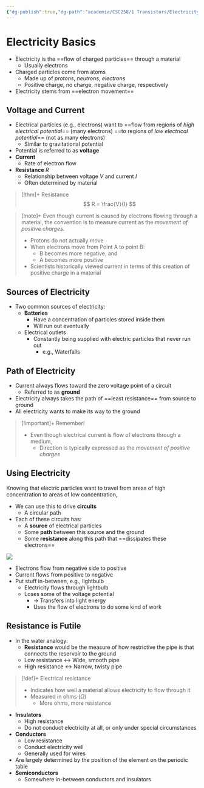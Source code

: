 ```yaml
---
{"dg-publish":true,"dg-path":"academia/CSC258/1 Transistors/Electricity Basics.md","permalink":"/academia/csc-258/1-transistors/electricity-basics/","tags":["cs","lecture","note","university"],"created":"2025-01-08T15:32:12.634-05:00","updated":"2025-02-20T18:10:00.000-05:00"}
---
```



# Electricity Basics

- Electricity is the ==flow of charged particles== through a material
    - Usually electrons
- Charged particles come from atoms
    - Made up of *protons*, *neutrons*, *electrons*
    - Positive charge, no charge, negative charge, respectively
- Electricity stems from ==electron movement==

## Voltage and Current

- Electrical particles (e.g., electrons) want to ==flow from regions of *high electrical potential*== (many electrons) ==to regions of *low electrical potential*== (not as many electrons)
    - Similar to gravitational potential
- Potential is referred to as **voltage**
- **Current**
    - Rate of electron flow
- **Resistance** $R$
    - Relationship between voltage $V$ and current $I$
    - Often determined by material

> [!thm]+ Resistance
> $$
> R = \frac{V}{I}
> $$

> [!note]+ Even though current is caused by electrons flowing through a material, the convention is to measure current as the *movement of positive charges*.
> - Protons do not actually move
> - When electrons move from Point A to point B:
>     - B becomes more negative, and
>     - A becomes more positive
> - Scientists historically viewed current in terms of this creation of positive charge in a material

## Sources of Electricity

- Two common sources of electricity:
    - **Batteries**
        - Have a concentration of particles stored inside them
        - Will run out eventually
    - Electrical outlets
        - Constantly being supplied with electric particles that never run out
            - e.g., Waterfalls

## Path of Electricity

- Current always flows toward the zero voltage point of a circuit
    - Referred to as **ground**
- Electricity always takes the path of ==least resistance== from source to ground
- All electricity wants to make its way to the ground

> [!important]+ Remember!
> - Even though electrical current is flow of electrons through a medium,
>     - Direction is typically expressed as the *movement of positive charges*

## Using Electricity

Knowing that electric particles want to travel from areas of high concentration to areas of low concentration,

- We can use this to drive **circuits**
    - A circular path
- Each of these circuits has:
    - A **source** of electrical particles
    - Some **path** between this source and the ground
    - Some **resistance** along this path that ==dissipates these electrons==

![](https://i.imgur.com/9xO8I0C.png)

- Electrons flow from negative side to positive
- Current flows from positive to negative
- Put stuff in-between, e.g., lightbulb
    - Electricity flows through lightbulb
    - Loses some of the voltage potential
        - → Transfers into light energy
        - Uses the flow of electrons to do some kind of work

## Resistance is Futile

- In the water analogy:
    - **Resistance** would be the measure of how restrictive the pipe is that connects the reservoir to the ground
    - Low resistance $\leftrightarrow$ Wide, smooth pipe
    - High resistance $\leftrightarrow$ Narrow, twisty pipe

> [!def]+ Electrical resistance
> - Indicates how well a material allows electricity to flow through it
> - Measured in ohms ($\Omega$)
>     - More ohms, more resistance

- **Insulators**
    - High resistance
    - Do not conduct electricity at all, or only under special circumstances
- **Conductors**
    - Low resistance
    - Conduct electricity well
    - Generally used for wires
- Are largely determined by the position of the element on the periodic table
- **Semiconductors**
    - Somewhere in-between conductors and insulators
